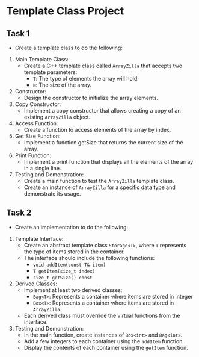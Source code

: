 # Template Class Project

## Task 1

- Create a template class to do the following:

1. Main Template Class:
   - Create a C++ template class called ``ArrayZilla`` that accepts two template parameters:
     - ``T``: The type of elements the array will hold.
     - ``N``: The size of the array.
2. Constructor:
   - Design the constructor to initialize the array elements.
3. Copy Constructor:
   - Implement a copy constructor that allows creating a copy of an existing ``ArrayZilla`` object.
4. Access Function:
   - Create a function to access elements of the array by index.
5. Get Size Function:
   - Implement a function getSize that returns the current size of the array.
6. Print Function:
   - Implement a print function that displays all the elements of the array in a single line.
7. Testing and Demonstration:
   - Create a main function to test the ``ArrayZilla`` template class.
   - Create an instance of ``ArrayZilla`` for a specific data type and demonstrate its usage.

## Task 2

- Create an implementation to do the following:

1. Template Interface:
   - Create an abstract template class ``Storage<T>``, where ``T`` represents the type of items stored in the container.
   - The interface should include the following functions:
     - ``void addItem(const T& item)``
     - ``T getItem(size_t index)``
     - ``size_t getSize() const``
2. Derived Classes:
   - Implement at least two derived classes:
     - ``Bag<T>``: Represents a container where items are stored in integer
     - ``Box<T>``: Represents a container where items are stored in ``ArrayZilla``.
   - Each derived class must override the virtual functions from the interface.
3. Testing and Demonstration:
   - In the main function, create instances of ``Box<int>`` and ``Bag<int>``.
   - Add a few integers to each container using the ``addItem`` function.
   - Display the contents of each container using the ``getItem`` function.
